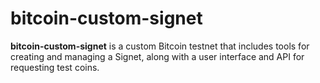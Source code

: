 # bitcoin-custom-signet
**bitcoin-custom-signet** is a custom Bitcoin testnet that includes tools for creating and managing a Signet, along with a user interface and API for requesting test coins.

